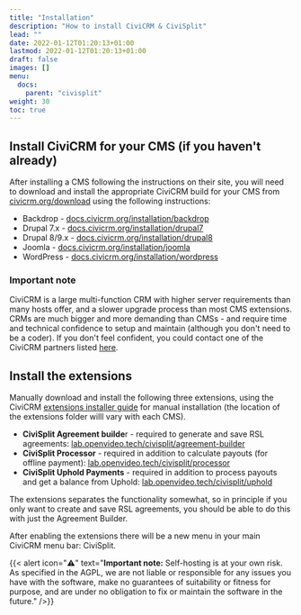 ```yaml
---
title: "Installation"
description: "How to install CiviCRM & CiviSplit"
lead: ""
date: 2022-01-12T01:20:13+01:00
lastmod: 2022-01-12T01:20:13+01:00
draft: false
images: []
menu: 
  docs:
    parent: "civisplit"
weight: 30
toc: true
---
```


## Install CiviCRM for your CMS (if you haven't already)
After installing a CMS following the instructions on their site, you will need to download and install the appropriate CiviCRM build for your CMS from [civicrm.org/download](https://civicrm.org/download) using the following instructions:
- Backdrop - [docs.civicrm.org/installation/backdrop](https://docs.civicrm.org/installation/en/latest/backdrop/)
- Drupal 7.x - [docs.civicrm.org/installation/drupal7](https://docs.civicrm.org/installation/en/latest/drupal7/)
- Drupal 8/9.x - [docs.civicrm.org/installation/drupal8](https://docs.civicrm.org/installation/en/latest/drupal8/)
- Joomla - [docs.civicrm.org/installation/joomla](https://docs.civicrm.org/installation/en/latest/joomla/)
- WordPress - [docs.civicrm.org/installation/wordpress](https://docs.civicrm.org/installation/en/latest/wordpress/)

### Important note
CiviCRM is a large multi-function CRM with higher server requirements than many hosts offer, and a slower upgrade process than most CMS extensions. CRMs are much bigger and more demanding than CMSs - and require time and technical confidence to setup and maintain (although you don't need to be a coder). If you don't feel confident, you could contact one of the CiviCRM partners listed [here](https://civicrm.org/experts).

## Install the extensions
Manually download and install the following three extensions, using the CiviCRM [extensions installer guide](https://docs.civicrm.org/sysadmin/en/latest/customize/extensions/#installing-a-new-extension) for manual installation (the location of the extensions folder willl vary with each CMS).
 - **CiviSplit Agreement builde**r - required to generate and save RSL agreements: [lab.openvideo.tech/civisplit/agreement-builder](https://lab.openvideo.tech/civisplit/agreement-builder)
 - **CiviSplit Processor** - required in addition to calculate payouts (for offline payment): [lab.openvideo.tech/civisplit/processor](https://lab.openvideo.tech/civisplit/processor)
 - **CiviSplit Uphold Payments** - required in addition to process payouts and get a balance from Uphold: [lab.openvideo.tech/civisplit/uphold](https://lab.openvideo.tech/civisplit/uphold)

 The extensions separates the functionality somewhat, so in principle if you only want to create and save RSL agreements, you should be able to do this with just the Agreement Builder.

 After enabling the extensions there will be a new menu in your main CiviCRM menu bar: CiviSplit.

{{< alert icon="⚠️" text="<strong>Important note:</strong> Self-hosting is at your own risk. As specified in the AGPL, we are not liable or responsible for any issues you have with the software, make no guarantees of suitability or fitness for purpose, and are under no obligation to fix or maintain the software in the future." />}}
